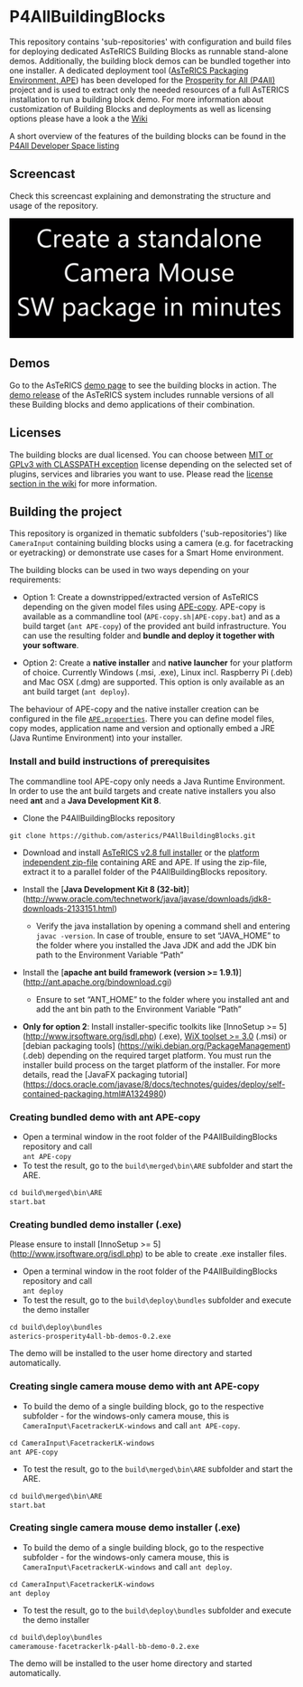 # P4AllBuildingBlocks
This repository contains 'sub-repositories' with configuration and build files for deploying dedicated AsTeRICS Building Blocks as runnable stand-alone demos. Additionally, the building block demos can be bundled together into one installer. A dedicated deployment tool ([AsTeRICS Packaging Environment, APE](https://github.com/asterics/P4AllBuildingBlocks/wiki/AsTeRICS-Packaging-Environment-(APE))) has been developed for the [Prosperity for All (P4All)](http://www.prosperity4all.eu/
) project and is used to extract only the needed resources of a full AsTERICS installation to run a building block demo. For more information about customization of Building Blocks and deployments as well as licensing options please have a look a the [Wiki](https://github.com/asterics/P4AllBuildingBlocks/wiki)

A short overview of the features of the building blocks can be found in the [P4All Developer Space listing](http://portal.teco.edu/dspace/?q=en/)

## Screencast
Check this screencast explaining and demonstrating the structure and usage of the repository.


[![Screencast explaining and demonstrating the structure and usage of the repository](images/Screencast-P4AllBBRepo.PNG)](https://youtu.be/kpM3E7fp_gQ) 

## Demos
Go to the AsTeRICS [demo page](http://asterics.github.io/AsTeRICS/demos.html) to see the building blocks in action.
The [demo release](https://github.com/asterics/P4AllBuildingBlocks/releases/tag/asterics-prosperity4all-bb-demos) of the AsTeRICS system includes runnable versions of all these Building blocks and demo applications of their combination.

## Licenses
The building blocks are dual licensed. You can choose between [MIT or GPLv3 with CLASSPATH exception](LICENSE.txt) license depending on the selected set of plugins, services and libraries you want to use. Please read the [license section in the wiki](https://github.com/asterics/P4AllBuildingBlocks/wiki#license) for more information.

## Building the project
This repository is organized in thematic subfolders ('sub-repositories') like ```CameraInput``` containing building blocks using a camera (e.g. for facetracking or eyetracking) or demonstrate use cases for a Smart Home environment.

The building blocks can be used in two ways depending on your requirements:

* Option 1: Create a downstripped/extracted version of AsTeRICS depending on the given model files using [APE-copy](https://github.com/asterics/AsTeRICS/tree/master/bin/APE#ape-copy). APE-copy is available as a commandline tool  (```APE-copy.sh|APE-copy.bat```) and as a build target (```ant APE-copy```) of the provided ant build infrastructure. You can use the resulting folder and **bundle and deploy it together with your software**.

* Option 2: Create a **native installer** and **native launcher** for your platform of choice. Currently Windows (.msi, .exe), Linux incl. Raspberry Pi (.deb) and Mac OSX (.dmg) are supported. This option is only available as an ant build target (```ant deploy```).

The behaviour of APE-copy and the native installer creation can be configured in the file [```APE.properties```](APE.properties). There you can define model files, copy modes, application name and version and optionally embed a JRE (Java Runtime Environment) into your installer.   

### Install and build instructions of prerequisites 

The commandline tool APE-copy only needs a Java Runtime Environment. In order to use the ant build targets and create native installers you also need **ant** and a **Java Development Kit 8**.

* Clone the P4AllBuildingBlocks repository
```
git clone https://github.com/asterics/P4AllBuildingBlocks.git
```
* Download and install [AsTeRICS v2.8 full installer](https://github.com/asterics/AsTeRICS/releases/download/v2.8/Setup_AsTeRICS_2_8.exe) or the [platform independent zip-file](https://github.com/asterics/AsTeRICS/releases/download/v2.8/asterics-are-ape-2.8.zip) containing ARE and APE. If using the zip-file, extract it to a parallel folder of the P4AllBuildingBlocks repository.

* Install the [**Java Development Kit 8 (32-bit)**] (http://www.oracle.com/technetwork/java/javase/downloads/jdk8-downloads-2133151.html)
  * Verify the java installation by opening a command shell and entering ```javac -version```. In case of trouble, ensure to set “JAVA_HOME” to the folder where you installed the Java JDK and add the JDK bin path to the Environment Variable “Path”
* Install the [**apache ant build framework (version >= 1.9.1)**] (http://ant.apache.org/bindownload.cgi)
  * Ensure to set “ANT_HOME” to the folder where you installed ant and add the ant bin path to the Environment Variable “Path”
* __Only for option 2__: Install installer-specific toolkits like [InnoSetup >= 5] (http://www.jrsoftware.org/isdl.php) (.exe), [WiX toolset >= 3.0](http://wixtoolset.org/) (.msi) or [debian packaging tools] (https://wiki.debian.org/PackageManagement) (.deb) depending on the required target platform. You must run the installer build process on the target platform of the installer. For more details, read the [JavaFX packaging tutorial] (https://docs.oracle.com/javase/8/docs/technotes/guides/deploy/self-contained-packaging.html#A1324980) 

### Creating bundled demo with ant APE-copy

* Open a terminal window in the root folder of the P4AllBuildingBlocks repository and call  
```ant APE-copy```
* To test the result, go to the ```build\merged\bin\ARE``` subfolder and start the ARE.  
```
cd build\merged\bin\ARE
start.bat
```  

### Creating bundled demo installer (.exe)
Please ensure to install [InnoSetup >= 5] (http://www.jrsoftware.org/isdl.php) to be able to create .exe installer files.

* Open a terminal window in the root folder of the P4AllBuildingBlocks repository and call  
```ant deploy```
* To test the result, go to the ```build\deploy\bundles``` subfolder and execute the demo installer  
```
cd build\deploy\bundles
asterics-prosperity4all-bb-demos-0.2.exe
```

The demo will be installed to the user home directory and started automatically.

### Creating single camera mouse demo with ant APE-copy

* To build the demo of a single building block, go to the respective subfolder - for the windows-only camera mouse, this is ```CameraInput\FacetrackerLK-windows``` and call ```ant APE-copy```.
```
cd CameraInput\FacetrackerLK-windows
ant APE-copy
```
* To test the result, go to the ```build\merged\bin\ARE``` subfolder and start the ARE.
```
cd build\merged\bin\ARE
start.bat
```  

### Creating single camera mouse demo installer (.exe)

* To build the demo of a single building block, go to the respective subfolder - for the windows-only camera mouse, this is ```CameraInput\FacetrackerLK-windows``` and call ```ant deploy```.
```
cd CameraInput\FacetrackerLK-windows
ant deploy
```
* To test the result, go to the ```build\deploy\bundles``` subfolder and execute the demo installer  
```
cd build\deploy\bundles
cameramouse-facetrackerlk-p4all-bb-demo-0.2.exe
```

The demo will be installed to the user home directory and started automatically.
